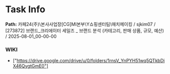 # Task Info

**Path:** 카페24(주)\본사사업장\[CG]MI본부\Y쇼핑센터팀\매치메이킹 / sjkim07 / [273872] 브랜드_크리에이터 세일즈 _ 브랜드 분석 (카테고리, 판매 상품, 규모, 예산) / 2025-08-01_00-00-00

### WIKI
- ["https://drive.google.com/drive/u/0/folders/1rnsV_YnPYH51wq5QTkbDiX46QygtGmE0"]

